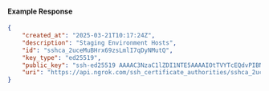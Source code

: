 <!-- Code generated for API Clients. DO NOT EDIT. -->

#### Example Response

```json
{
	"created_at": "2025-03-21T10:17:24Z",
	"description": "Staging Environment Hosts",
	"id": "sshca_2uceMuBHrx69zsLmlI7qDyNMutQ",
	"key_type": "ed25519",
	"public_key": "ssh-ed25519 AAAAC3NzaC1lZDI1NTE5AAAAIOtTVYTcEQdvPIBN3rNzIvWe/6ATI8uq7Nky24VGpqRN",
	"uri": "https://api.ngrok.com/ssh_certificate_authorities/sshca_2uceMuBHrx69zsLmlI7qDyNMutQ"
}
```

